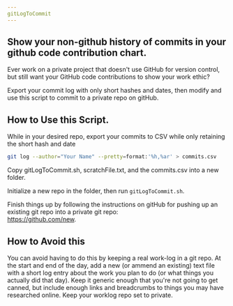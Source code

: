 ```yaml
---
gitLogToCommit
---
```


## Show your non-github history of commits in your github code contribution chart.

Ever work on a private project that doesn't use GitHub for version control, but still want your GitHub code contributions to show your work ethic? 

Export your commit log with only short hashes and dates, then modify and use this script to commit to a private repo on gitHub. 


## How to Use this Script.

While in your desired repo, export your commits to CSV while only retaining the short hash and date

```bash
git log --author="Your Name" --pretty=format:'%h,%ar' > commits.csv
```

Copy gitLogToCommit.sh, scratchFile.txt, and the commits.csv into a new folder.

Initialize a new repo in the folder, then run `gitLogToCommit.sh`.  

Finish things up by following the instructions on gitHub for pushing up an existing git repo into a private git repo:  
https://github.com/new.  

## How to Avoid this

You can avoid having to do this by keeping a real work-log in a git repo. At the start and end of the day, add a new (or ammend an existing) text file with a short log entry about the work you plan to do (or what things you actually did that day). Keep it generic enough that you're not going to get canned, but include enough links and breadcrumbs to things you may have researched online. Keep your worklog repo set to private.

